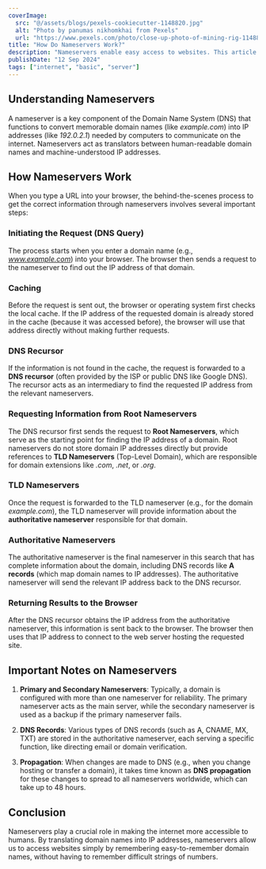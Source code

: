 ```yaml
---
coverImage:
  src: "@/assets/blogs/pexels-cookiecutter-1148820.jpg"
  alt: "Photo by panumas nikhomkhai from Pexels"
  url: "https://www.pexels.com/photo/close-up-photo-of-mining-rig-1148820"
title: "How Do Nameservers Work?"
description: "Nameservers enable easy access to websites. This article explains how nameservers work and their importance in the digital world."
publishDate: "12 Sep 2024"
tags: ["internet", "basic", "server"]
---
```


## Understanding Nameservers

A nameserver is a key component of the Domain Name System (DNS) that functions to convert memorable domain names (like *example.com*) into IP addresses (like *192.0.2.1*) needed by computers to communicate on the internet. Nameservers act as translators between human-readable domain names and machine-understood IP addresses.

## How Nameservers Work

When you type a URL into your browser, the behind-the-scenes process to get the correct information through nameservers involves several important steps:

### Initiating the Request (DNS Query)
The process starts when you enter a domain name (e.g., *www.example.com*) into your browser. The browser then sends a request to the nameserver to find out the IP address of that domain.

### Caching
Before the request is sent out, the browser or operating system first checks the local cache. If the IP address of the requested domain is already stored in the cache (because it was accessed before), the browser will use that address directly without making further requests.

### DNS Recursor
If the information is not found in the cache, the request is forwarded to a **DNS recursor** (often provided by the ISP or public DNS like Google DNS). The recursor acts as an intermediary to find the requested IP address from the relevant nameservers.

### Requesting Information from Root Nameservers
The DNS recursor first sends the request to **Root Nameservers**, which serve as the starting point for finding the IP address of a domain. Root nameservers do not store domain IP addresses directly but provide references to **TLD Nameservers** (Top-Level Domain), which are responsible for domain extensions like *.com*, *.net*, or *.org*.

### TLD Nameservers
Once the request is forwarded to the TLD nameserver (e.g., for the domain *example.com*), the TLD nameserver will provide information about the **authoritative nameserver** responsible for that domain.

### Authoritative Nameservers
The authoritative nameserver is the final nameserver in this search that has complete information about the domain, including DNS records like **A records** (which map domain names to IP addresses). The authoritative nameserver will send the relevant IP address back to the DNS recursor.

### Returning Results to the Browser
After the DNS recursor obtains the IP address from the authoritative nameserver, this information is sent back to the browser. The browser then uses that IP address to connect to the web server hosting the requested site.

## Important Notes on Nameservers

1. **Primary and Secondary Nameservers**: Typically, a domain is configured with more than one nameserver for reliability. The primary nameserver acts as the main server, while the secondary nameserver is used as a backup if the primary nameserver fails.
   
2. **DNS Records**: Various types of DNS records (such as A, CNAME, MX, TXT) are stored in the authoritative nameserver, each serving a specific function, like directing email or domain verification.

3. **Propagation**: When changes are made to DNS (e.g., when you change hosting or transfer a domain), it takes time known as **DNS propagation** for these changes to spread to all nameservers worldwide, which can take up to 48 hours.

## Conclusion

Nameservers play a crucial role in making the internet more accessible to humans. By translating domain names into IP addresses, nameservers allow us to access websites simply by remembering easy-to-remember domain names, without having to remember difficult strings of numbers.

